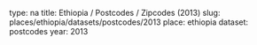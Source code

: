 type: na
title: Ethiopia / Postcodes / Zipcodes (2013)
slug: places/ethiopia/datasets/postcodes/2013
place: ethiopia
dataset: postcodes
year: 2013
